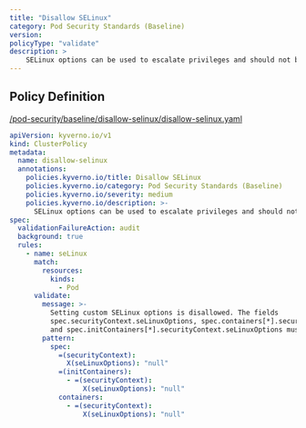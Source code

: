```yaml
---
title: "Disallow SELinux"
category: Pod Security Standards (Baseline)
version: 
policyType: "validate"
description: >
    SELinux options can be used to escalate privileges and should not be allowed.
---
```


## Policy Definition
<a href="https://github.com/kyverno/policies/raw/main//pod-security/baseline/disallow-selinux/disallow-selinux.yaml" target="-blank">/pod-security/baseline/disallow-selinux/disallow-selinux.yaml</a>

```yaml
apiVersion: kyverno.io/v1
kind: ClusterPolicy
metadata:
  name: disallow-selinux
  annotations:
    policies.kyverno.io/title: Disallow SELinux
    policies.kyverno.io/category: Pod Security Standards (Baseline)
    policies.kyverno.io/severity: medium
    policies.kyverno.io/description: >-
      SELinux options can be used to escalate privileges and should not be allowed.
spec:
  validationFailureAction: audit
  background: true
  rules:
    - name: seLinux
      match:
        resources:
          kinds:
            - Pod
      validate:
        message: >-
          Setting custom SELinux options is disallowed. The fields
          spec.securityContext.seLinuxOptions, spec.containers[*].securityContext.seLinuxOptions,
          and spec.initContainers[*].securityContext.seLinuxOptions must be empty.
        pattern:
          spec:
            =(securityContext):
              X(seLinuxOptions): "null"
            =(initContainers):
              - =(securityContext):
                  X(seLinuxOptions): "null"
            containers:
              - =(securityContext):
                  X(seLinuxOptions): "null"

```
